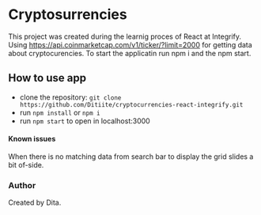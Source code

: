 # Cryptosurrencies
This project was created during the learnig proces of React at Integrify.
Using https://api.coinmarketcap.com/v1/ticker/?limit=2000 for getting data about cryptocurencies.
To start the applicatin run npm i and the npm start.

## How to use app
* clone the repository: ```git clone https://github.com/Ditiite/cryptocurrencies-react-integrify.git```
* run ```npm install``` or ```npm i```
* run ```npm start``` to open in localhost:3000

#### Known issues
When there is no matching data from search bar to display the grid slides a bit of-side.

### Author
Created by Dita.
